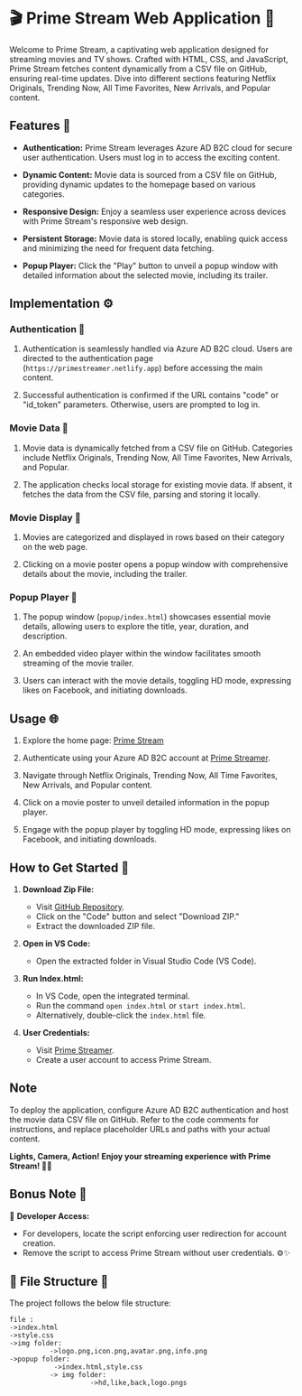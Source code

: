 # 🎬 Prime Stream Web Application 🍿

Welcome to Prime Stream, a captivating web application designed for streaming movies and TV shows. Crafted with HTML, CSS, and JavaScript, Prime Stream fetches content dynamically from a CSV file on GitHub, ensuring real-time updates. Dive into different sections featuring Netflix Originals, Trending Now, All Time Favorites, New Arrivals, and Popular content.

## Features 🚀

- **Authentication:** Prime Stream leverages Azure AD B2C cloud for secure user authentication. Users must log in to access the exciting content.

- **Dynamic Content:** Movie data is sourced from a CSV file on GitHub, providing dynamic updates to the homepage based on various categories.

- **Responsive Design:** Enjoy a seamless user experience across devices with Prime Stream's responsive web design.

- **Persistent Storage:** Movie data is stored locally, enabling quick access and minimizing the need for frequent data fetching.

- **Popup Player:** Click the "Play" button to unveil a popup window with detailed information about the selected movie, including its trailer.

## Implementation ⚙️

### Authentication 🔐

1. Authentication is seamlessly handled via Azure AD B2C cloud. Users are directed to the authentication page (`https://primestreamer.netlify.app`) before accessing the main content.

2. Successful authentication is confirmed if the URL contains "code" or "id_token" parameters. Otherwise, users are prompted to log in.

### Movie Data 🎥

1. Movie data is dynamically fetched from a CSV file on GitHub. Categories include Netflix Originals, Trending Now, All Time Favorites, New Arrivals, and Popular.

2. The application checks local storage for existing movie data. If absent, it fetches the data from the CSV file, parsing and storing it locally.

### Movie Display 🍿

1. Movies are categorized and displayed in rows based on their category on the web page.

2. Clicking on a movie poster opens a popup window with comprehensive details about the movie, including the trailer.

### Popup Player 🎥

1. The popup window (`popup/index.html`) showcases essential movie details, allowing users to explore the title, year, duration, and description.

2. An embedded video player within the window facilitates smooth streaming of the movie trailer.

3. Users can interact with the movie details, toggling HD mode, expressing likes on Facebook, and initiating downloads.

## Usage 🌐

1. Explore the home page: [Prime Stream](https://primestream.netlify.app)

2. Authenticate using your Azure AD B2C account at [Prime Streamer](https://primestreamer.netlify.app).

3. Navigate through Netflix Originals, Trending Now, All Time Favorites, New Arrivals, and Popular content.

4. Click on a movie poster to unveil detailed information in the popup player.

5. Engage with the popup player by toggling HD mode, expressing likes on Facebook, and initiating downloads.

## How to Get Started 🚀

1. **Download Zip File:**
   - Visit [GitHub Repository](https://github.com/Harish-Srinivas-07/primestream).
   - Click on the "Code" button and select "Download ZIP."
   - Extract the downloaded ZIP file.

2. **Open in VS Code:**
   - Open the extracted folder in Visual Studio Code (VS Code).

3. **Run Index.html:**
   - In VS Code, open the integrated terminal.
   - Run the command `open index.html` or `start index.html`.
   - Alternatively, double-click the `index.html` file.

4. **User Credentials:**
   - Visit [Prime Streamer](https://primestreamer.netlify.app).
   - Create a user account to access Prime Stream.

## Note

To deploy the application, configure Azure AD B2C authentication and host the movie data CSV file on GitHub. Refer to the code comments for instructions, and replace placeholder URLs and paths with your actual content.

**Lights, Camera, Action! Enjoy your streaming experience with Prime Stream! 🍿🎉**

## Bonus Note 🚨

🚫 **Developer Access:**
   - For developers, locate the script enforcing user redirection for account creation.
   - Remove the script to access Prime Stream without user credentials. ⚙️✨

## 📁 File Structure 🧐

The project follows the below file structure:

```plaintext
file :
->index.html
->style.css
->img folder:
          ->logo.png,icon.png,avatar.png,info.png
->popup folder:
           ->index.html,style.css
          -> img folder:
                    ->hd,like,back,logo.pngs
